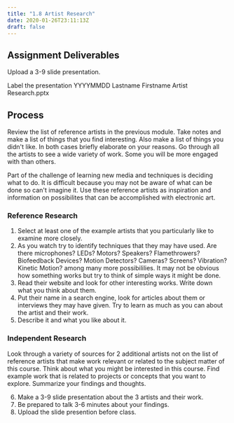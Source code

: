 ```yaml
---
title: "1.8 Artist Research"
date: 2020-01-26T23:11:13Z
draft: false
---
```


## Assignment Deliverables

Upload a 3-9 slide presentation.

Label the presentation YYYYMMDD Lastname Firstname Artist Research.pptx

## Process

Review the list of reference artists in the previous module. Take notes and make a list of things that you find interesting. Also make a list of things you didn't like. In both cases briefly elaborate on your reasons. Go through all the artists to see a wide variety of work. Some you will be more engaged with than others.

Part of the challenge of learning new media and techniques is deciding what to do. It is difficult because you may not be aware of what can be done so can't imagine it. Use these reference artists as inspiration and information on possibilites that can be accomplished with electronic art.

### Reference Research

1. Select at least one of the example artists that you particularly like to examine more closely.
2. As you watch try to identify techniques that they may have used. Are there microphones? LEDs? Motors? Speakers? Flamethrowers? Biofeedback Devices? Motion Detectors? Cameras? Screens? Vibration? Kinetic Motion? among many more possibililies. It may not be obvious how something works but try to think of simple ways it might be done.
3. Read their website and look for other interesting works. Write down what you think about them.
4. Put their name in a search engine, look for articles about them or interviews they may have given. Try to learn as much as you can about the artist and their work.
5. Describe it and what you like about it.

### Independent Research

Look through a variety of sources for 2 additional artists not on the list of reference artists that make work relevant or related to the subject matter of this course. Think about what you might be interested in this course. Find example work that is related to projects or concepts that you want to explore. Summarize your findings and thoughts.

6. Make a 3-9 slide presentation about the 3 artists and their work.
7. Be prepared to talk 3-6 minutes about your findings.
8. Upload the slide presention before class.
